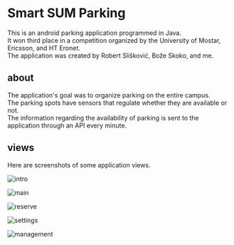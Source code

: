 # Smart SUM Parking

This is an android parking application programmed in Java. <br> 
It won third place in a competition organized by the University of Mostar, Ericsson, and HT Eronet. <br>
The application was created by Robert Slišković, Bože Skoko, and me. 

## about

The application's goal was to organize parking on the entire campus. <br> The parking spots have sensors that regulate whether they are available or not. <br>
The information regarding the availability of parking is sent to the application through an API every minute.

## views

Here are screenshots of some application views.

![intro](https://github.com/breezy11/smart-sum-parking/blob/master/screenshots/intro.png "Intro")


![main](https://github.com/breezy11/smart-sum-parking/blob/master/screenshots/main-screen.png)


![reserve](https://github.com/breezy11/smart-sum-parking/blob/master/screenshots/reserve.png)

![settings](https://github.com/breezy11/smart-sum-parking/blob/master/screenshots/settings.png)

![management](https://github.com/breezy11/smart-sum-parking/blob/master/screenshots/user-managament.png)

